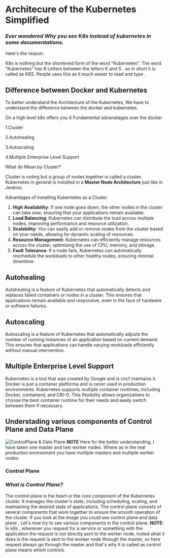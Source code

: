 # Architecure of the Kubernetes Simplified

### *Ever wondered Why you see K8s instead of kubernetes in some documentations.*

Here's the reason:

K8s is nothing but the shortened form of the word "Kubernetes".
The word "Kubernetes" has 8 Letters between the letters K and S . so in short it is called as K8S. People uses this as it much easier to read and type .


## Difference between Docker and Kubernetes

To better understand the Architecture of the Kubernetes, We have to understand the difference between the docker and kubernetes.

On a high level k8s offers you 4 Fundamental advanatages over the docker

1.Cluster

2.Autohealing

3.Autoscaling

4.Multiple Enterprise Level Support

What do Mean by Cluster?

Cluster is noting but a group of nodes together is called a cluster. Kubernetes in general is installed in a **Master Node Architecture** just like in Jenkins.

Advantages of Installing Kubernetes as a Cluster
1. **High Availability**: If one node goes down, the other nodes in the cluster can take over, ensuring that your applications remain available.
2. **Load Balancing**: Kubernetes can distribute the load across multiple nodes, improving performance and resource utilization.
3. **Scalability**: You can easily add or remove nodes from the cluster based on your needs, allowing for dynamic scaling of resources.
4. **Resource Management**: Kubernetes can efficiently manage resources across the cluster, optimizing the use of CPU, memory, and storage.
5. **Fault Tolerance**: If a node fails, Kubernetes can automatically reschedule the workloads to other healthy nodes, ensuring minimal downtime.

## Autohealing
Autohealing is a feature of Kubernetes that automatically detects and replaces failed containers or nodes in a cluster. This ensures that applications remain available and responsive, even in the face of hardware or software failures.
## Autoscaling
Autoscaling is a feature of Kubernetes that automatically adjusts the number of running instances of an application based on current demand. This ensures that applications can handle varying workloads efficiently without manual intervention.
## Multiple Enterprise Level Support
Kubernetes is a tool that was created by Google and is cncf maintains it. Docker is just a contaner platforma and is never used in production environments.  Kubernetes supports multiple container runtimes, including Docker, containerd, and CRI-O. This flexibility allows organizations to choose the best container runtime for their needs and easily switch between them if necessary.

## Understading various components of Control Plane and Data Plane

![ControlPlane & Date Plane](https://github.com/user-attachments/assets/48c59cb9-77e8-4be0-8d9d-c656578e1a19)
***NOTE*** Here for the better understanding, I have taken one master and two worker nodes. Where as in the real production environment you have multiple masters and multiple worker nodes.

### Control Plane

### *What is Control Plane?*

The control plane is the heart or the core component of the Kubernetes cluster. It manages the cluster's state, including scheduling, scaling, and maintaining the desired state of applications. The control plane consists of several components that work together to ensure the smooth operation of the cluster.
If you look at the image you could see control plane and data plane , Let's now try to see various components in the control plane.
**NOTE:** In k8s , whenever you request for a service or something with the application the request is not directly sent to the worker node, Insted what it does is
the request is sent to the worker node through the master, so here request always go through the master and that's why it is called as control plane means which controls.








